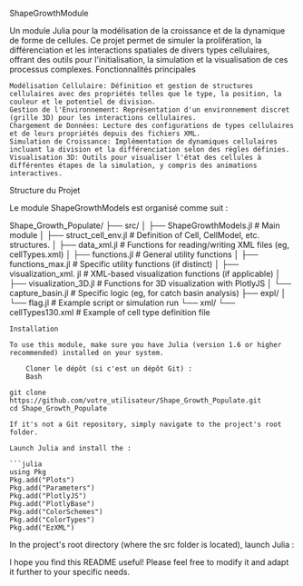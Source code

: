ShapeGrowthModule

Un module Julia pour la modélisation de la croissance et de la dynamique de forme de cellules. Ce projet permet de simuler la prolifération, la différenciation et les interactions spatiales de divers types cellulaires, offrant des outils pour l'initialisation, la simulation et la visualisation de ces processus complexes.
Fonctionnalités principales

    Modélisation Cellulaire: Définition et gestion de structures cellulaires avec des propriétés telles que le type, la position, la couleur et le potentiel de division.
    Gestion de l'Environnement: Représentation d'un environnement discret (grille 3D) pour les interactions cellulaires.
    Chargement de Données: Lecture des configurations de types cellulaires et de leurs propriétés depuis des fichiers XML.
    Simulation de Croissance: Implémentation de dynamiques cellulaires incluant la division et la différenciation selon des règles définies.
    Visualisation 3D: Outils pour visualiser l'état des cellules à différentes étapes de la simulation, y compris des animations interactives.

Structure du Projet

Le module ShapeGrowthModels est organisé comme suit :

Shape_Growth_Populate/
├── src/
│     ├── ShapeGrowthModels.jl # Main module
│     ├── struct_cell_env.jl # Definition of Cell, CellModel, etc. structures.
│     ├── data_xml.jl # Functions for reading/writing XML files (eg, cellTypes.xml)
│     ├── functions.jl # General utility functions
│     ├── functions_max.jl # Specific utility functions (if distinct)
│     ├── visualization_xml. jl # XML-based visualization functions (if applicable)
│     ├── visualization_3D.jl # Functions for 3D visualization with PlotlyJS
│     └── capture_basin.jl # Specific logic (eg, for catch basin analysis)
├── expl/
│     └── flag.jl # Example script or simulation run
└── xml/
     └── cellTypes130.xml # Example of cell type definition file
```
Installation

To use this module, make sure you have Julia (version 1.6 or higher recommended) installed on your system.

    Cloner le dépôt (si c'est un dépôt Git) :
    Bash

git clone https://github.com/votre_utilisateur/Shape_Growth_Populate.git
cd Shape_Growth_Populate

If it's not a Git repository, simply navigate to the project's root folder.

Launch Julia and install the :

```julia
using Pkg
Pkg.add("Plots")
Pkg.add("Parameters")
Pkg.add("PlotlyJS")
Pkg.add("PlotlyBase")
Pkg.add("ColorSchemes")
Pkg.add("ColorTypes")
Pkg.add("EzXML")
```

In the project's root directory (where the src folder is located), launch Julia :

I hope you find this README useful! Please feel free to modify it and adapt it further to your specific needs.

